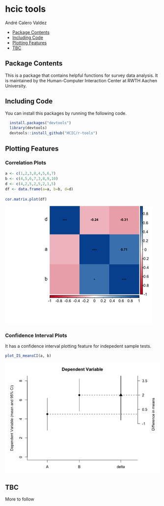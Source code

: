 hcic tools
================
André Calero Valdez

-   [Package Contents](#package-contents)
-   [Including Code](#including-code)
-   [Plotting Features](#plotting-features)
-   [TBC](#tbc)

Package Contents
----------------

This is a package that contains helpful functions for survey data analysis. It is maintained by the Human-Computer Interaction Center at RWTH Aachen University.

Including Code
--------------

You can install this packages by running the following code.

``` r
  install.packages("devtools")
  library(devtools)
  devtools::install_github("HCIC/r-tools")
```

Plotting Features
-----------------

### Correlation Plots

``` r
a <- c(1,2,3,8,4,5,6,7)
b <- c(4,5,6,7,3,8,9,10)
d <- c(4,2,5,2,5,2,1,5)
df <- data.frame(a=a, b=b, d=d)

cor.matrix.plot(df)
```

![](readme_files/figure-markdown_github/corplots-1.png)

### Confidence Interval Plots

It has a confidence interval plotting feature for indepedent sample tests.

``` r
plot_IS_meansCI(a, b)
```

![](readme_files/figure-markdown_github/ci-plot-1.png)

TBC
---

More to follow
